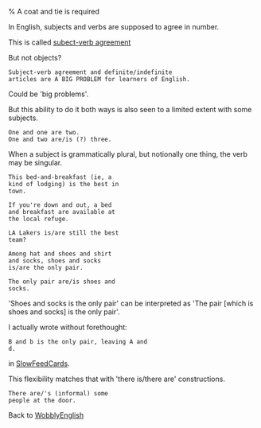 % A coat and tie is required

In English, subjects and verbs are 
supposed to agree in number.

This is called 
[subect-verb agreement](http://en.wikipedia.org/wiki/subect-verb_agreement)

But not objects?

	Subject-verb agreement and definite/indefinite
	articles are A BIG PROBLEM for learners of English.

Could be 'big problems'.

But this ability to do it both ways is 
also seen to a limited extent with some 
subjects.

	One and one are two.
	One and two are/is (?) three.

When a subject is grammatically plural, 
but notionally one thing, the verb may 
be singular.

	This bed-and-breakfast (ie, a 
	kind of lodging) is the best in 
	town.

	If you're down and out, a bed 
	and breakfast are available at 
	the local refuge.

	LA Lakers is/are still the best 
	team?

	Among hat and shoes and shirt 
	and socks, shoes and socks 
	is/are the only pair.

	The only pair are/is shoes and 
	socks.

'Shoes and socks is the only pair' can 
be interpreted as 'The pair [which is 
shoes and socks] is the only pair'.

I actually wrote without forethought:

	B and b is the only pair, leaving A and 
	d.

in [SlowFeedCards](SlowFeedCards.html).

This flexibility matches that with 'there 
is/there are' constructions.

	There are/'s (informal) some 
	people at the door.

Back to [WobblyEnglish](WobblyEnglish.html)
